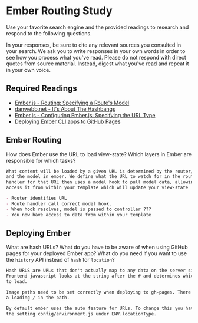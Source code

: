 # Ember Routing Study

Use your favorite search engine and the provided readings to research and
respond to the following questions.

In your responses, be sure to cite any relevant sources you consulted in your
search. We ask you to write responses in your own words in order to see how you
process what you've read. Please do not respond with direct quotes from source
material. Instead, digest what you've read and repeat it in your own voice.

## Required Readings

-   [Ember.js - Routing: Specifying a Route's Model](https://guides.emberjs.com/v2.11.0/routing/specifying-a-routes-model/)
-   [danwebb.net - It's About The Hashbangs](http://danwebb.net/2011/5/28/it-is-about-the-hashbangs)
-   [Ember.js - Configuring Ember.js: Specifying the URL Type](https://guides.emberjs.com/v2.11.0/configuring-ember/specifying-url-type/)
-   [Deploying Ember CLI apps to GitHub Pages](http://osxi.github.io/ember/github/git/2015/09/22/ember-cli-apps-on-github-pages.html)

## Ember Routing

How does Ember use the URL to load view-state? Which layers in Ember are
responsible for which tasks?

```md
What content will be loaded by a given URL is determined by the router/route handler
and the model in ember. We define what the URL to watch for in the router. The route
handler for that URL then uses a model hook to pull model data, allowing you to
access it from within your template which will update your view-state

- Router identifies URL
- Route handler call correct model hook.
- When hook resolves, model is passed to controller ???
- You now have access to data from within your template
```

## Deploying Ember

What are hash URLs? What do you have to be aware of when using GitHub pages for
your deployed Ember app? What do you need if you want to use the `history` API
instead of `hash` for `location`?

```md
Hash URLS are URLs that don't actually map to any data on the server side. The
Frontend javascript looks at the string after the # and determines which content
to load.

Image paths need to be set correctly when deploying to gh-pages. There cannot be
a leading / in the path.

By default ember uses the auto feature for URLs. To change this you have to change
the setting config/environment.js under ENV.locationType.
```
